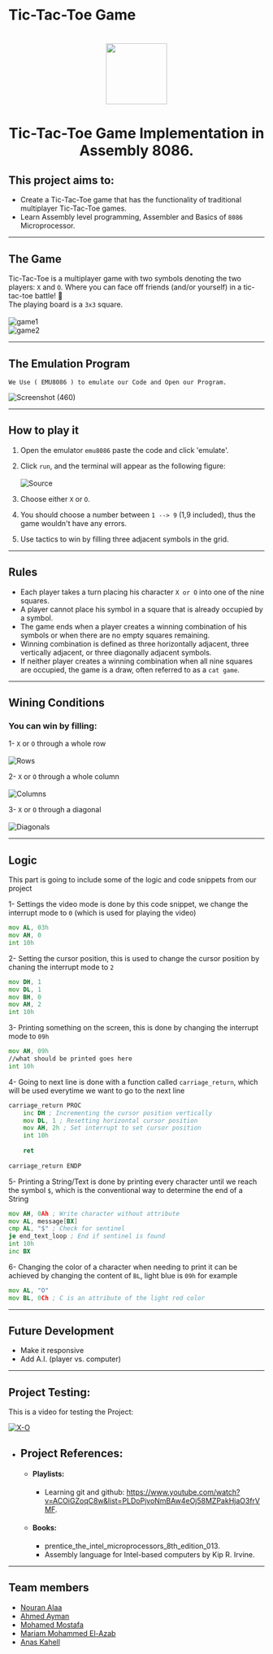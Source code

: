 # Tic-Tac-Toe Game

<h1 align="center">
  <img src="https://github.com/Nouran-Alaa/Tic-Tac-Toe_MP_Project/blob/master/Media/Logo.png" width="120px" />
</h1>


<h1 align="center">
  Tic-Tac-Toe Game Implementation in Assembly 8086.
</h1>

## This project aims to:
* Create a Tic-Tac-Toe game that has the functionality of traditional multiplayer Tic-Tac-Toe games.
* Learn Assembly level programming, Assembler and Basics of `8086` Microprocessor.

* * *

## The Game

Tic-Tac-Toe is a multiplayer game with two symbols denoting the two players: `X` and `O`. Where you can face off friends (and/or yourself) in a tic-tac-toe battle! 💪 <br />
The playing board is a `3x3` square. <br /> <br />
![game1](https://github.com/Nouran-Alaa/Tic-Tac-Toe_MP_Project/blob/master/Media/game1.png) <br />
![game2](https://github.com/Nouran-Alaa/Tic-Tac-Toe_MP_Project/blob/master/Media/game2.png)

* * *

## The Emulation Program 
    We Use ( EMU8086 ) to emulate our Code and Open our Program. 
 ![Screenshot (460)](https://user-images.githubusercontent.com/66433551/148337632-0a360c81-d301-4b26-a714-fee8858b2047.png)   
 
* * *


## How to play it

1) Open the emulator `emu8086` paste the code and click 'emulate'.
2) Click `run`, and the terminal will appear as the following figure: <br /> <br />
![Source](https://github.com/Nouran-Alaa/Tic-Tac-Toe_MP_Project/blob/master/Media/src.PNG)

3) Choose either `X` or `O`.
4) You should choose a number between `1 --> 9` (1,9 included), thus the game wouldn't have any errors.
5) Use tactics to win by filling three adjacent symbols in the grid.

* * *

## Rules

* Each player takes a turn placing his character `X or O` into one of the nine squares.
* A player cannot place his symbol in a square that is already occupied by a symbol.
* The game ends when a player creates a winning combination of his symbols or when there are no empty squares remaining.
* Winning combination is defined as three horizontally adjacent, three vertically adjacent, or three diagonally adjacent symbols.
* If neither player creates a winning combination when all nine squares are occupied, the game is a draw, often referred to as a `cat game`.

* * *

## Wining Conditions

### You can win by filling:
1- `X` or `O` through a whole row <br /><br />
![Rows](https://github.com/Nouran-Alaa/Tic-Tac-Toe_MP_Project/blob/master/Media/Rows.gif) <br />

2- `X` or `O` through a whole column <br /><br />
![Columns](https://github.com/Nouran-Alaa/Tic-Tac-Toe_MP_Project/blob/master/Media/Columns.gif) <br />

3- `X` or `O` through a diagonal <br /><br />
![Diagonals](https://github.com/Nouran-Alaa/Tic-Tac-Toe_MP_Project/blob/master/Media/Diagonals.gif) 

* * *

## Logic

This part is going to include some of the logic and code snippets from our project

1- Settings the video mode is done by this code snippet, we change the interrupt mode to `0` (which is used for playing the video)
```asm
mov AL, 03h
mov AH, 0
int 10h
```
2- Setting the cursor position, this is used to change the cursor position by chaning the interrupt mode to `2`
```asm
mov DH, 1
mov DL, 1
mov BH, 0
mov AH, 2
int 10h
```
3- Printing something on the screen, this is done by changing the interrupt mode to `09h`
```asm
mov AH, 09h
//what should be printed goes here
int 10h
```
4- Going to next line is done with a function called `carriage_return`, which will be used everytime we want to go to the next line
```asm
carriage_return PROC
    inc DH ; Incrementing the cursor position vertically
    mov DL, 1 ; Resetting horizontal cursor position
    mov AH, 2h ; Set interrupt to set cursor position
    int 10h
    
    ret
    
carriage_return ENDP
```
5- Printing a String/Text is done by printing every character until we reach the symbol `$`, which is the conventional way to determine the end of a String
```asm
mov AH, 0Ah ; Write character without attribute
mov AL, message[BX]
cmp AL, "$" ; Check for sentinel
je end_text_loop ; End if sentinel is found
int 10h
inc BX
```
6- Changing the color of a character when needing to print it can be achieved by changing the content of `BL`, light blue is `09h` for example
```asm
mov AL, "O"
mov BL, 0Ch ; C is an attribute of the light red color
```
* * *

## Future Development

* Make it responsive
* Add A.I. (player vs. computer)

* * *

## Project Testing:

This is a video for testing the Project: <br />
	
[![X-O](https://github.com/Nouran-Alaa/Tic-Tac-Toe_MP_Project/blob/master/Media/tttt.PNG)](https://www.youtube.com/watch?v=j9TQ7V8YBro&ab_channel=AhmedAyman "X-O Game")
	

* ## Project References: 
	* #### Playlists:
		* Learning git and github: https://www.youtube.com/watch?v=ACOiGZoqC8w&list=PLDoPjvoNmBAw4eOj58MZPakHjaO3frVMF.
	* #### Books:  
		* prentice_the_intel_microprocessors_8th_edition_013.                      
		* Assembly language for Intel-based computers by Kip R. Irvine.   
* * *

## Team members
- [Nouran Alaa](https://github.com/Nouran-Alaa)
- [Ahmed Ayman](https://github.com/ahmedayman9)
- [Mohamed Mostafa](https://github.com/mahmedMostafa)
- [Mariam Mohammed El-Azab](https://github.com/maryamazab)
- [Anas Kahell](https://github.com/AnasKahell)
